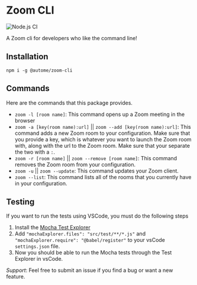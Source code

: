 # Zoom CLI
![Node.js CI](https://github.com/Autome-Tooling/zoom-cli/workflows/Node.js%20CI/badge.svg)

A Zoom cli for developers who like the command line!

## Installation

`npm i -g @autome/zoom-cli`

## Commands

Here are the commands that this package provides.

+ `zoom -l [room name]`: This command opens up a Zoom meeting in the browser
+ `zoom -a [key(room name):url]` || `zoom --add [key(room name):url]`: This command adds a new Zoom room to your configuration. Make sure that you provide a key, which is whatever you want to launch the Zoom room with, along with the url to the Zoom room. Make sure that your separate the two with a `:`.
+ `zoom -r [room name]` || `zoom --remove [room name]`: This command removes the Zoom room from your configuration.
+ `zoom -u` || `zoom --update`: This command updates your Zoom client.
+ `zoom --list`: This command lists all of the rooms that you currently have in your configuration.

## Testing

If you want to run the tests using VSCode, you must do the following steps
1. Install the [Mocha Test Explorer](https://marketplace.visualstudio.com/items?itemName=hbenl.vscode-mocha-test-adapter)
2. Add `"mochaExplorer.files": "src/test/**/*.js"` and `"mochaExplorer.require": "@babel/register"` to your vsCode `settings.json` file.
3. Now you should be able to run the Mocha tests through the Test Explorer in vsCode.

*Support*: Feel free to submit an issue if you find a bug or want a new feature.

